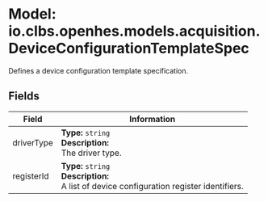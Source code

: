 # Model: io.clbs.openhes.models.acquisition.DeviceConfigurationTemplateSpec

Defines a device configuration template specification.

## Fields

| Field | Information |
| --- | --- |
| driverType | <b>Type:</b> `string`<br><b>Description:</b><br>The driver type. |
| registerId | <b>Type:</b> `string`<br><b>Description:</b><br>A list of device configuration register identifiers. |

